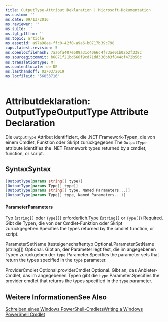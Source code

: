 ```yaml
---
title: OutputType-Attribut Deklaration | Microsoft-Dokumentation
ms.custom: ''
ms.date: 09/13/2016
ms.reviewer: ''
ms.suite: ''
ms.tgt_pltfrm: ''
ms.topic: article
ms.assetid: a97a98ee-ffc0-42f0-a9a6-b0717b39c798
caps.latest.revision: 5
ms.openlocfilehash: 7aa6fa407e509a31c4066c4f73ae01b02b2f338c
ms.sourcegitcommit: b6871f21bd666f9cd71dd336bb3f844cf472b56c
ms.translationtype: MT
ms.contentlocale: de-DE
ms.lasthandoff: 02/03/2019
ms.locfileid: "56853716"
---
```

# <a name="outputtype-attribute-declaration"></a><span data-ttu-id="efc2a-102">Attributdeklaration: OutputType</span><span class="sxs-lookup"><span data-stu-id="efc2a-102">OutputType Attribute Declaration</span></span>

<span data-ttu-id="efc2a-103">Die `OutputType` Attribut identifiziert, die .NET Framework-Typen, die von einem Cmdlet, Funktion oder Skript zurückgegeben.</span><span class="sxs-lookup"><span data-stu-id="efc2a-103">The `OutputType` attribute identifies the .NET Framework types returned by a cmdlet, function, or script.</span></span>

## <a name="syntax"></a><span data-ttu-id="efc2a-104">Syntax</span><span class="sxs-lookup"><span data-stu-id="efc2a-104">Syntax</span></span>

```csharp
[OutputType(params string[] type)]
[OutputType(params Type[] type)]
[OutputType(params string[] type, Named Parameters...)]
[OutputType(params Type[] type, Named Parameters...)]
```

#### <a name="parameters"></a><span data-ttu-id="efc2a-105">Parameter</span><span class="sxs-lookup"><span data-stu-id="efc2a-105">Parameters</span></span>

<span data-ttu-id="efc2a-106">Typ (`string[]` oder `Type[]`) erforderlich.</span><span class="sxs-lookup"><span data-stu-id="efc2a-106">Type (`string[]` or `Type[]`) Required.</span></span> <span data-ttu-id="efc2a-107">Gibt die Typen, die von der Cmdlet-Funktion oder Skript zurückgegeben.</span><span class="sxs-lookup"><span data-stu-id="efc2a-107">Specifies the types returned by the cmdlet function, or script.</span></span>

<span data-ttu-id="efc2a-108">ParameterSetName (testeigenschaftentyp Optional.</span><span class="sxs-lookup"><span data-stu-id="efc2a-108">ParameterSetName (string[]) Optional.</span></span> <span data-ttu-id="efc2a-109">Gibt an, der Parameter legt fest, die im angegebenen Typen zurückgeben der `type` Parameter.</span><span class="sxs-lookup"><span data-stu-id="efc2a-109">Specifies the parameter sets that return the types specified in the `type` parameter.</span></span>

<span data-ttu-id="efc2a-110">ProviderCmdlet Optional.</span><span class="sxs-lookup"><span data-stu-id="efc2a-110">providerCmdlet Optional.</span></span> <span data-ttu-id="efc2a-111">Gibt an, das Anbieter-Cmdlet, das im angegebenen Typen gibt die `type` Parameter.</span><span class="sxs-lookup"><span data-stu-id="efc2a-111">Specifies the provider cmdlet that returns the types specified in the `type` parameter.</span></span>

## <a name="see-also"></a><span data-ttu-id="efc2a-112">Weitere Informationen</span><span class="sxs-lookup"><span data-stu-id="efc2a-112">See Also</span></span>

[<span data-ttu-id="efc2a-113">Schreiben eines Windows PowerShell-Cmdlets</span><span class="sxs-lookup"><span data-stu-id="efc2a-113">Writing a Windows PowerShell Cmdlet</span></span>](./writing-a-windows-powershell-cmdlet.md)
